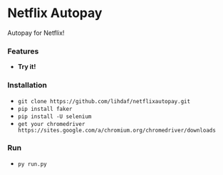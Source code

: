 # Netflix Autopay
Autopay for Netflix!

### Features
- **Try it!**

### Installation
- `git clone https://github.com/lihdaf/netflixautopay.git`
- `pip install faker`
- `pip install -U selenium`
- `get your chromedriver 	https://sites.google.com/a/chromium.org/chromedriver/downloads`

### Run
- `py run.py`
